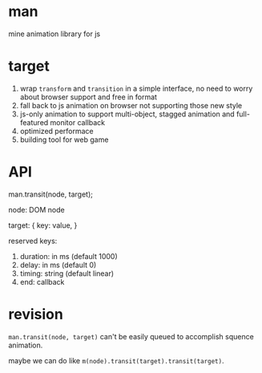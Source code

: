 # man
mine animation library for js

# target

1. wrap `transform` and `transition` in a simple interface, no need to worry about browser support and free in format
2. fall back to js animation on browser not supporting those new style
3. js-only animation to support multi-object, stagged animation and full-featured monitor callback
4. optimized performace
5. building tool for web game

# API

man.transit(node, target);

node: DOM node

target: {
    key: value,
}

reserved keys:

1. duration: in ms (default 1000)
2. delay: in ms (default 0)
3. timing: string (default linear)
4. end: callback

# revision

`man.transit(node, target)` can't be easily queued to accomplish squence animation.

maybe we can do like `m(node).transit(target).transit(target)`.
